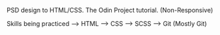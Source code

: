 
PSD design to HTML/CSS.
The Odin Project tutorial. (Non-Responsive)

Skills being practiced 
--> HTML
--> CSS
--> SCSS
--> Git (Mostly Git)